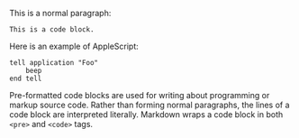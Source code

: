 This is a normal paragraph:

    This is a code block.

Here is an example of AppleScript:

    tell application "Foo"
        beep
    end tell


Pre-formatted code blocks are used for writing about programming or
markup source code. Rather than forming normal paragraphs, the lines
of a code block are interpreted literally. Markdown wraps a code block
in both `<pre>` and `<code>` tags.
